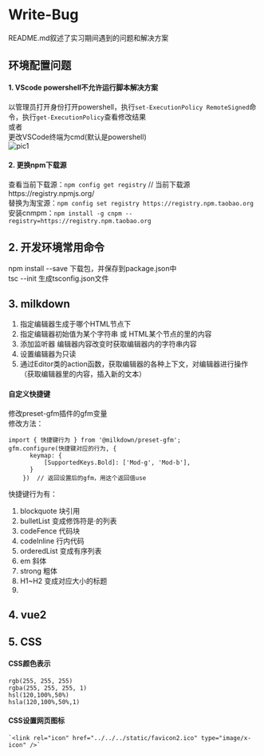 # Write-Bug
README.md叙述了实习期间遇到的问题和解决方案
## 环境配置问题
#### 1. VScode powershell不允许运行脚本解决方案
以管理员打开身份打开powershell，执行`set-ExecutionPolicy RemoteSigned`命令，执行`get-ExecutionPolicy`查看修改结果  
或者  
更改VSCode终端为cmd(默认是powershell)  
![pic1](https://github.com/dafeiq9977/Write-Bug/tree/main/pic/pic1.jpg)
#### 2. 更换npm下载源  
查看当前下载源：`npm config get registry`   // 当前下载源https://registry.npmjs.org/  
替换为淘宝源：`npm config set registry https://registry.npm.taobao.org`  
安装cnmpm：`npm install -g cnpm --registry=https://registry.npm.taobao.org`
## 2. 开发环境常用命令
npm install <pkg name> --save   下载包，并保存到package.json中  
tsc --init  生成tsconfig.json文件  
## 3. milkdown  
1. 指定编辑器生成于哪个HTML节点下
2. 指定编辑器初始值为某个字符串  或  HTML某个节点的里的内容  
3. 添加监听器 编辑器内容改变时获取编辑器内的字符串内容  
4. 设置编辑器为只读  
5. 通过Editor类的action函数，获取编辑器的各种上下文，对编辑器进行操作（获取编辑器里的内容，插入新的文本）  
#### 自定义快捷键
  修改preset-gfm插件的gfm变量  
  修改方法：  
  ```
  import { 快捷键行为 } from '@milkdown/preset-gfm';
  gfm.configure(快捷键对应的行为, {  
        keymap: {  
            [SupportedKeys.Bold]: ['Mod-g', 'Mod-b'],  
        }  
      })  // 返回设置后的gfm，用这个返回值use
  ```
  快捷键行为有：  
  1. blockquote 块引用  
  2. bulletList 变成修饰符是·的列表  
  3. codeFence 代码块  
  4. codeInline 行内代码  
  5. orderedList 变成有序列表  
  6. em 斜体  
  7. strong 粗体  
  8. H1~H2 变成对应大小的标题  
  9. 
## 4. vue2  
## 5. CSS  
#### CSS颜色表示  
    rgb(255, 255, 255)
    rgba(255, 255, 255, 1)
    hsl(120,100%,50%)
    hsla(120,100%,50%,1)  
#### CSS设置网页图标  
    `<link rel="icon" href="../../../static/favicon2.ico" type="image/x-icon" />`
